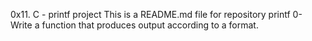 0x11. C - printf project
This is a README.md file for repository printf
0- Write a function that produces output according to a format.
